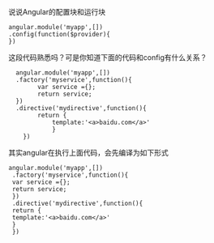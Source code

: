 说说Angular的配置块和运行块
    
    angular.module('myapp',[])
    .config(function($provider){
    })
这段代码熟悉吗？可是你知道下面的代码和config有什么关系？

      angular.module('myapp',[])
      .factory('myservice',function(){
            var service ={};
            return service;
      })
      .directive('mydirective',function(){
            return {
                template:'<a>baidu.com</a>'
                }
        })
其实angular在执行上面代码，会先编译为如下形式

    angular.module('myapp',[])
     .factory('myservice',function(){
     var service ={};
     return service;
     })
     .directive('mydirective',function(){
     return {
     template:'<a>baidu.com</a>'
     }
     })
